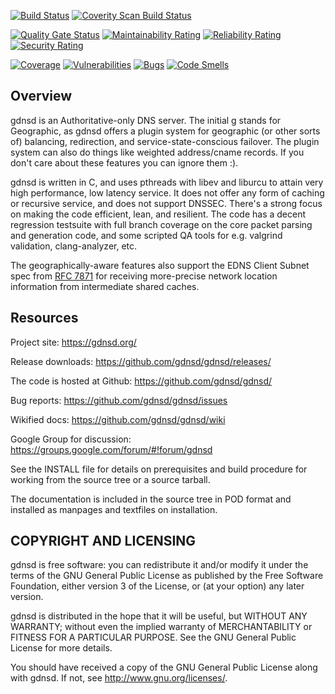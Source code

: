 [![Build Status](https://travis-ci.com/gdnsd/gdnsd.svg?branch=master)](https://travis-ci.com/github/gdnsd/gdnsd)
[![Coverity Scan Build Status](https://scan.coverity.com/projects/760/badge.svg)](https://scan.coverity.com/projects/760)

[![Quality Gate Status](https://sonarcloud.io/api/project_badges/measure?project=gdnsd_gdnsd&metric=alert_status)](https://sonarcloud.io/dashboard?id=gdnsd_gdnsd)
[![Maintainability Rating](https://sonarcloud.io/api/project_badges/measure?project=gdnsd_gdnsd&metric=sqale_rating)](https://sonarcloud.io/dashboard?id=gdnsd_gdnsd)
[![Reliability Rating](https://sonarcloud.io/api/project_badges/measure?project=gdnsd_gdnsd&metric=reliability_rating)](https://sonarcloud.io/dashboard?id=gdnsd_gdnsd)
[![Security Rating](https://sonarcloud.io/api/project_badges/measure?project=gdnsd_gdnsd&metric=security_rating)](https://sonarcloud.io/dashboard?id=gdnsd_gdnsd)

[![Coverage](https://sonarcloud.io/api/project_badges/measure?project=gdnsd_gdnsd&metric=coverage)](https://sonarcloud.io/dashboard?id=gdnsd_gdnsd)
[![Vulnerabilities](https://sonarcloud.io/api/project_badges/measure?project=gdnsd_gdnsd&metric=vulnerabilities)](https://sonarcloud.io/dashboard?id=gdnsd_gdnsd)
[![Bugs](https://sonarcloud.io/api/project_badges/measure?project=gdnsd_gdnsd&metric=bugs)](https://sonarcloud.io/dashboard?id=gdnsd_gdnsd)
[![Code Smells](https://sonarcloud.io/api/project_badges/measure?project=gdnsd_gdnsd&metric=code_smells)](https://sonarcloud.io/dashboard?id=gdnsd_gdnsd)

## Overview

gdnsd is an Authoritative-only DNS server. The initial g stands for Geographic, as gdnsd offers a plugin system for geographic (or other sorts of) balancing, redirection, and service-state-conscious failover. The plugin system can also do things like weighted address/cname records.  If you don't care about these features you can ignore them :).

gdnsd is written in C, and uses pthreads with libev and liburcu to attain very high performance, low latency service. It does not offer any form of caching or recursive service, and does not support DNSSEC.  There's a strong focus on making the code efficient, lean, and resilient.  The code has a decent regression testsuite with full branch coverage on the core packet parsing and generation code, and some scripted QA tools for e.g. valgrind validation, clang-analyzer, etc.

The geographically-aware features also support the EDNS Client Subnet spec from [RFC 7871](https://tools.ietf.org/html/rfc7871) for receiving more-precise network location information from intermediate shared caches.

## Resources

Project site: https://gdnsd.org/

Release downloads: https://github.com/gdnsd/gdnsd/releases/

The code is hosted at Github: https://github.com/gdnsd/gdnsd/

Bug reports: https://github.com/gdnsd/gdnsd/issues

Wikified docs: https://github.com/gdnsd/gdnsd/wiki

Google Group for discussion: https://groups.google.com/forum/#!forum/gdnsd

See the INSTALL file for details on prerequisites and build procedure
for working from the source tree or a source tarball.

The documentation is included in the source tree in POD format
and installed as manpages and textfiles on installation.

## COPYRIGHT AND LICENSING

gdnsd is free software: you can redistribute it and/or modify
it under the terms of the GNU General Public License as published by
the Free Software Foundation, either version 3 of the License, or
(at your option) any later version.

gdnsd is distributed in the hope that it will be useful,
but WITHOUT ANY WARRANTY; without even the implied warranty of
MERCHANTABILITY or FITNESS FOR A PARTICULAR PURPOSE.  See the
GNU General Public License for more details.

You should have received a copy of the GNU General Public License
along with gdnsd.  If not, see <http://www.gnu.org/licenses/>.
